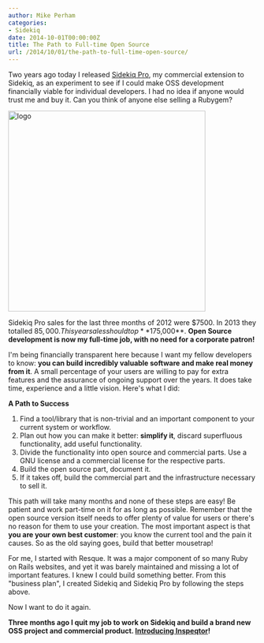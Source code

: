 ```yaml
---
author: Mike Perham
categories:
- Sidekiq
date: 2014-10-01T00:00:00Z
title: The Path to Full-time Open Source
url: /2014/10/01/the-path-to-full-time-open-source/
---
```


Two years ago today I released [Sidekiq Pro][1], my commercial extension</a> to Sidekiq, as an experiment to see if I could make OSS development financially viable for individual developers. I had no idea if anyone would trust me and buy it. Can you think of anyone else selling a Rubygem?

<!--more-->

[<img src="http://www.mikeperham.com/wp-content/uploads/2014/09/logo.png" alt="logo" width="400" height="407" class="alignnone size-full wp-image-1875" />][2]

Sidekiq Pro sales for the last three months of 2012 were $7500. In 2013 they totalled $85,000. This year sales should top **$175,000**. **Open Source development is now my full-time job, with no need for a corporate patron!**

I'm being financially transparent here because I want my fellow developers to know: **you can build incredibly valuable software and make real money from it**. A small percentage of your users are willing to pay for extra features and the assurance of ongoing support over the years. It does take time, experience and a little vision. Here's what I did:

**A Path to Success**

1.  Find a tool/library that is non-trivial and an important component to your current system or workflow.
2.  Plan out how you can make it better: **simplify it**, discard superfluous functionality, add useful functionality.
3.  Divide the functionality into open source and commercial parts. Use a GNU license and a commercial license for the respective parts.
4.  Build the open source part, document it.
5.  If it takes off, build the commercial part and the infrastructure necessary to sell it.

This path will take many months and none of these steps are easy! Be patient and work part-time on it for as long as possible. Remember that the open source version itself needs to offer plenty of value for users or there's no reason for them to use your creation. The most important aspect is that **you are your own best customer**: you know the current tool and the pain it causes. So as the old saying goes, build that better mousetrap!

For me, I started with Resque. It was a major component of so many Ruby on Rails websites, and yet it was barely maintained and missing a lot of important features. I knew I could build something better. From this "business plan", I created Sidekiq and Sidekiq Pro by following the steps above.

Now I want to do it again.

**Three months ago I quit my job to work on Sidekiq and build a brand new OSS project and commercial product. [Introducing Inspeqtor][3]!**

 [1]: http://sidekiq.org/pro
 [2]: http://www.mikeperham.com/wp-content/uploads/2014/09/logo.png
 [3]: http://www.mikeperham.com/2014/10/02/introducing-inspeqtor/
